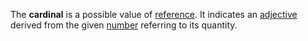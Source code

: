 The **cardinal** is a possible value of [reference](referendum.md). It indicates an [adjective](adiectivum.md) derived from the given [number](numerus.md) referring to its quantity.
